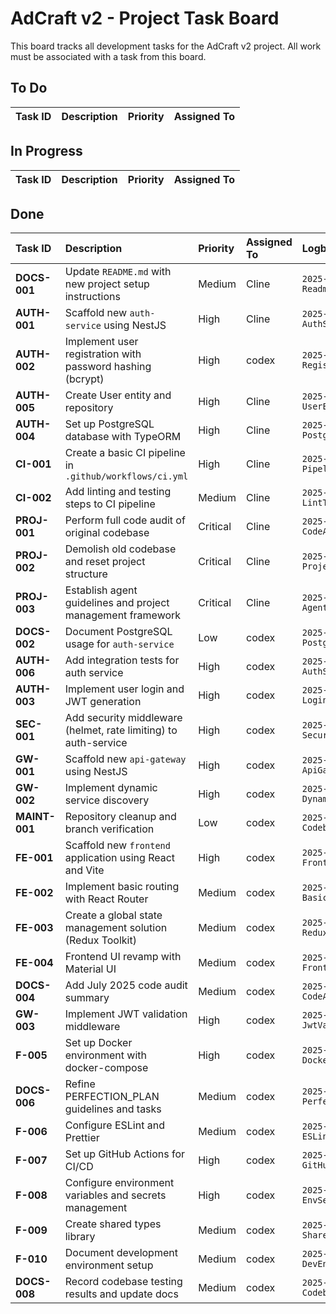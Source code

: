 # AdCraft v2 - Project Task Board

This board tracks all development tasks for the AdCraft v2 project. All work must be associated with a task from this board.

## To Do

| Task ID      | Description                                               | Priority | Assigned To |
| :----------- | :-------------------------------------------------------- | :------- | :---------- |

## In Progress
| Task ID | Description | Priority | Assigned To |
| :------ | :---------- | :------- | :---------- |


## Done
| Task ID      | Description                                                 | Priority | Assigned To | Logbook Entry                                |
| :----------- | :---------------------------------------------------------- | :------- | :---------- | :------------------------------------------- |
| **DOCS-001** | Update `README.md` with new project setup instructions      | Medium   | Cline       | `2025-07-03-DOCS-001-ReadmeUpdate.md`        |
| **AUTH-001** | Scaffold new `auth-service` using NestJS                    | High     | Cline       | `2025-07-05-AUTH-001-AuthServiceScaffold.md` |
| **AUTH-002** | Implement user registration with password hashing (bcrypt)  | High     | codex       | `2025-07-04-AUTH-002-User-Registration.md`   |
| **AUTH-005** | Create User entity and repository                           | High     | Cline       | `2025-07-03-AUTH-005-UserEntity.md`          |
| **AUTH-004** | Set up PostgreSQL database with TypeORM                     | High     | Cline       | `2025-07-05-AUTH-004-PostgresSetupFixed.md`  |
| **CI-001**   | Create a basic CI pipeline in `.github/workflows/ci.yml`    | High     | Cline       | `2025-07-03-CI-001-PipelineSetup.md`         |
| **CI-002**   | Add linting and testing steps to CI pipeline                | Medium   | Cline       | `2025-07-03-CI-002-LintTestSteps.md`         |
| **PROJ-001** | Perform full code audit of original codebase                | Critical | Cline       | `2025-07-03-PROJ-001-CodeAudit.md`           |
| **PROJ-002** | Demolish old codebase and reset project structure           | Critical | Cline       | `2025-07-03-PROJ-002-ProjectReset.md`        |
| **PROJ-003** | Establish agent guidelines and project management framework | Critical | Cline       | `2025-07-03-PROJ-003-AgentFramework.md`      |
| **DOCS-002** | Document PostgreSQL usage for `auth-service`                | Low      | codex       | `2025-07-05-DOCS-002-PostgresUpdate.md`      |
| **AUTH-006** | Add integration tests for auth service                      | High     | codex       | `2025-07-05-AUTH-006-AuthServiceE2E.md`      |
| **AUTH-003** | Implement user login and JWT generation | High | codex | `2025-07-06-AUTH-003-LoginFlow.md` |
| **SEC-001** | Add security middleware (helmet, rate limiting) to auth-service | High | codex | `2025-07-06-SEC-001-SecurityMiddleware.md` |
| **GW-001** | Scaffold new `api-gateway` using NestJS | High | codex | `2025-07-06-GW-001-ApiGatewayScaffold.md` |
| **GW-002** | Implement dynamic service discovery | High | codex | `2025-07-06-GW-002-DynamicServiceDiscovery.md` |
| **MAINT-001** | Repository cleanup and branch verification | Low | codex | `2025-07-06-MAINT-001-CodebaseCleanup.md` |
| **FE-001** | Scaffold new `frontend` application using React and Vite | High | codex | `2025-07-09-FE-001-FrontendScaffold.md` |
| **FE-002** | Implement basic routing with React Router | Medium | codex | `2025-07-09-FE-002-BasicRouting.md` |
| **FE-003** | Create a global state management solution (Redux Toolkit) | Medium | codex | `2025-07-09-FE-003-ReduxToolkitSetup.md` |
| **FE-004** | Frontend UI revamp with Material UI | Medium | codex | `2025-07-07-FE-004-FrontendUIRevamp.md` |
| **DOCS-004** | Add July 2025 code audit summary | Medium | codex | `2025-07-08-DOCS-004-CodeAuditSummary.md` |
| **GW-003** | Implement JWT validation middleware | High | codex | `2025-07-08-GW-003-JwtValidationMiddleware.md` |
| **F-005** | Set up Docker environment with docker-compose | High | codex | `2025-07-10-F-005-DockerEnvironment.md` |
| **DOCS-006** | Refine PERFECTION_PLAN guidelines and tasks | Medium | codex | `2025-07-11-DOCS-006-PerfectionPlanPolish.md` |
| **F-006** | Configure ESLint and Prettier | Medium | codex | `2025-07-12-F-006-ESLintPrettierHook.md` |
| **F-007** | Set up GitHub Actions for CI/CD | High | codex | `2025-07-13-F-007-GitHubActionsCI.md` |
| **F-008** | Configure environment variables and secrets management | High | codex | `2025-07-14-F-008-EnvSecretsManagement.md` |
| **F-009** | Create shared types library | Medium | codex | `2025-07-14-F-009-SharedTypesLib.md` |
| **F-010** | Document development environment setup | Medium | codex | `2025-07-14-F-010-DevEnvDocs.md` |
| **DOCS-008** | Record codebase testing results and update docs | Medium | codex | `2025-07-15-DOCS-008-CodebaseTesting.md` |
